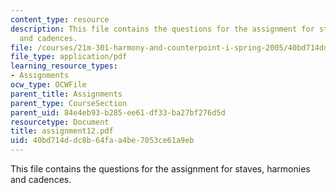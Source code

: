 ```yaml
---
content_type: resource
description: This file contains the questions for the assignment for staves, harmonies
  and cadences.
file: /courses/21m-301-harmony-and-counterpoint-i-spring-2005/40bd714ddc8b64faa4be7053ce61a9eb_assignment12.pdf
file_type: application/pdf
learning_resource_types:
- Assignments
ocw_type: OCWFile
parent_title: Assignments
parent_type: CourseSection
parent_uid: 84e4eb93-b285-ee61-df33-ba27bf276d5d
resourcetype: Document
title: assignment12.pdf
uid: 40bd714d-dc8b-64fa-a4be-7053ce61a9eb
---
```

This file contains the questions for the assignment for staves, harmonies and cadences.

